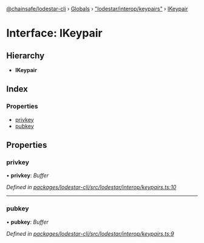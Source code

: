 [@chainsafe/lodestar-cli](../README.md) › [Globals](../globals.md) › ["lodestar/interop/keypairs"](../modules/_lodestar_interop_keypairs_.md) › [IKeypair](_lodestar_interop_keypairs_.ikeypair.md)

# Interface: IKeypair

## Hierarchy

* **IKeypair**

## Index

### Properties

* [privkey](_lodestar_interop_keypairs_.ikeypair.md#privkey)
* [pubkey](_lodestar_interop_keypairs_.ikeypair.md#pubkey)

## Properties

###  privkey

• **privkey**: *Buffer*

*Defined in [packages/lodestar-cli/src/lodestar/interop/keypairs.ts:10](https://github.com/ChainSafe/lodestar/blob/9dda0faba/packages/lodestar-cli/src/lodestar/interop/keypairs.ts#L10)*

___

###  pubkey

• **pubkey**: *Buffer*

*Defined in [packages/lodestar-cli/src/lodestar/interop/keypairs.ts:9](https://github.com/ChainSafe/lodestar/blob/9dda0faba/packages/lodestar-cli/src/lodestar/interop/keypairs.ts#L9)*
